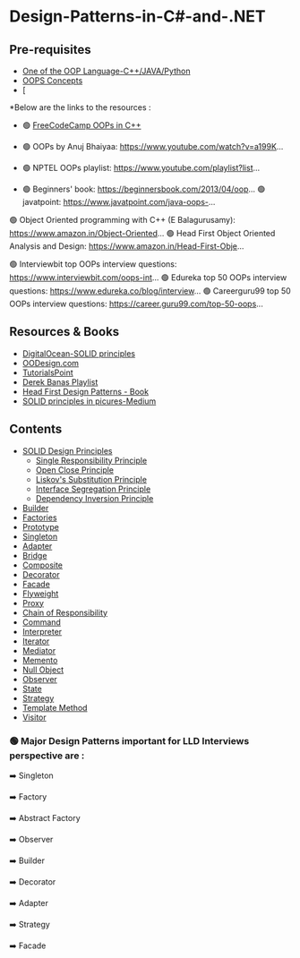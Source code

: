 # Design-Patterns-in-C#-and-.NET


## Pre-requisites

- [One of the OOP Language-C++/JAVA/Python]()
- [OOPS Concepts]()
- [

 *Below are the links to the resources :

- 🟢 [FreeCodeCamp OOPs in C++](https://www.youtube.com/watch?v=wN0x9eZLix4)
- 🟢 OOPs by Anuj Bhaiyaa: https://www.youtube.com/watch?v=a199K...
- 🟢 NPTEL OOPs playlist: https://www.youtube.com/playlist?list...

- 🟢 Beginners' book: https://beginnersbook.com/2013/04/oop...
🟢 javatpoint: https://www.javatpoint.com/java-oops-...

🟢 Object Oriented programming with C++ (E Balagurusamy): https://www.amazon.in/Object-Oriented...
🟢 Head First Object Oriented Analysis and Design: https://www.amazon.in/Head-First-Obje...

🟢 Interviewbit top OOPs interview questions: https://www.interviewbit.com/oops-int...
🟢 Edureka top 50 OOPs interview questions: https://www.edureka.co/blog/interview...
🟢 Careerguru99 top 50 OOPs interview questions: https://career.guru99.com/top-50-oops...



## Resources & Books

 - [DigitalOcean-SOLID principles](https://www.digitalocean.com/community/conceptual-articles/s-o-l-i-d-the-first-five-principles-of-object-oriented-design)
 - [OODesign.com](https://www.oodesign.com/design-principles)
 - [TutorialsPoint](https://www.tutorialspoint.com/design_pattern/index.htm)
 - [Derek Banas Playlist](https://www.youtube.com/watch?v=vNHpsC5ng_E&list=PLF206E906175C7E07)
 - [Head First Design Patterns - Book]()
 - [SOLID principles in picures-Medium](https://medium.com/backticks-tildes/the-s-o-l-i-d-principles-in-pictures-b34ce2f1e898)

## Contents

- [SOLID Design Principles]()
    - [Single Responsibility Principle]()
    - [Open Close Principle]()
    - [Liskov's Substitution Principle]()
    - [Interface Segregation Principle]()
    - [Dependency Inversion Principle]()
- [Builder]()
- [Factories]()
- [Prototype]()
- [Singleton]()
- [Adapter]()
- [Bridge]()
- [Composite]()
- [Decorator]()
- [Facade]()
- [Flyweight]()
- [Proxy]()
- [Chain of Responsibility]()
- [Command]()
- [Interpreter]()
- [Iterator]()
- [Mediator]()
- [Memento]()
- [Null Object]()
- [Observer]()
- [State]()
- [Strategy]()
- [Template Method]()
- [Visitor]()


### 🟢 Major Design Patterns important for LLD Interviews perspective are :

 ➡️ Singleton
 
 ➡️ Factory
 
 ➡️ Abstract Factory
 
 ➡️ Observer
 
 ➡️ Builder 
   
 ➡️ Decorator
   
 ➡️ Adapter
 
 ➡️ Strategy 
 
 ➡️ Facade
